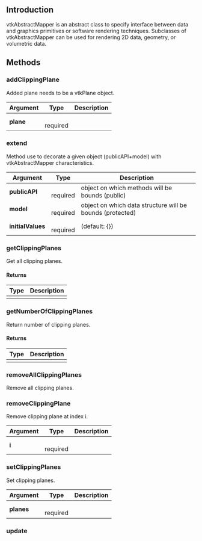 ## Introduction

vtkAbstractMapper is an abstract class to specify interface between data and
graphics primitives or software rendering techniques. Subclasses of
vtkAbstractMapper can be used for rendering 2D data, geometry, or volumetric
data.




## Methods


### addClippingPlane

Added plane needs to be a vtkPlane object.


| Argument | Type | Description |
| ------------- | ------------- | ----- |
| **plane** | <span class="arg-type"></span></br></span><span class="arg-required">required</span> |  |


### extend

Method use to decorate a given object (publicAPI+model) with vtkAbstractMapper characteristics.


| Argument | Type | Description |
| ------------- | ------------- | ----- |
| **publicAPI** | <span class="arg-type"></span></br></span><span class="arg-required">required</span> | object on which methods will be bounds (public) |
| **model** | <span class="arg-type"></span></br></span><span class="arg-required">required</span> | object on which data structure will be bounds (protected) |
| **initialValues** | <span class="arg-type"></span></br></span><span class="arg-required">required</span> | (default: {}) |


### getClippingPlanes

Get all clipping planes.

#### Returns

| Type | Description |
| ----- | ------------- |
| <span class="arg-type"></span> |  |


### getNumberOfClippingPlanes

Return number of clipping planes.

#### Returns

| Type | Description |
| ----- | ------------- |
| <span class="arg-type"></span> |  |


### removeAllClippingPlanes

Remove all clipping planes.



### removeClippingPlane

Remove clipping plane at index i.


| Argument | Type | Description |
| ------------- | ------------- | ----- |
| **i** | <span class="arg-type"></span></br></span><span class="arg-required">required</span> |  |


### setClippingPlanes

Set clipping planes.


| Argument | Type | Description |
| ------------- | ------------- | ----- |
| **planes** | <span class="arg-type"></span></br></span><span class="arg-required">required</span> |  |


### update





